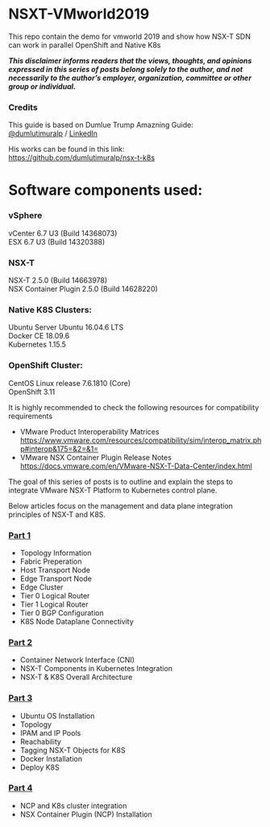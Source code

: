 # NSXT-VMworld2019
This repo contain the demo for vmworld 2019 and show how NSX-T SDN can work in parallel OpenShift and Native K8s  

_**This disclaimer informs readers that the views, thoughts, and opinions expressed in this series of posts belong solely to the author, and not necessarily to the author’s employer, organization, committee or other group or individual.**_

### Credits  
This guide is based on Dumlue Trump Amazning Guide:  
 [@dumlutimuralp](https://twitter.com/dumlutimuralp) / [LinkedIn](https://www.linkedin.com/in/dumlutimuralp/) 

His works can be found in this link:  
https://github.com/dumlutimuralp/nsx-t-k8s  
  


#  Software components used:  

### vSphere  
vCenter 6.7 U3 (Build 14368073)  
ESX 6.7 U3 (Build 14320388)  
### NSX-T  
NSX-T 2.5.0 (Build 14663978)  
NSX Container Plugin 2.5.0 (Build 14628220)  

### Native K8S Clusters:
Ubuntu Server Ubuntu 16.04.6 LTS  
Docker CE 18.09.6  
Kubernetes 1.15.5  

### OpenShift Cluster:
CentOS Linux release 7.6.1810 (Core)  
OpenShift 3.11


It is highly recommended to check the following resources for compatibility requirements
* VMware Product Interoperability Matrices  
https://www.vmware.com/resources/compatibility/sim/interop_matrix.php#interop&175=&2=&1=
* VMware NSX Container Plugin Release Notes
https://docs.vmware.com/en/VMware-NSX-T-Data-Center/index.html  


The goal of this series of posts is to outline and explain the steps to integrate VMware NSX-T Platform to Kubernetes control plane.

Below articles focus on the management and data plane integration principles of NSX-T and K8S.

### [Part 1](https://github.com/roie9876/NSXT-VMworld2019/tree/master/Part%201)

* Topology Information
* Fabric Preperation
* Host Transport Node
* Edge Transport Node
* Edge Cluster
* Tier 0 Logical Router
* Tier 1 Logical Router
* Tier 0 BGP Configuration
* K8S Node Dataplane Connectivity


### [Part 2](https://github.com/roie9876/NSXT-VMworld2019/README.md)

* Container Network Interface (CNI)
* NSX-T Components in Kubernetes Integration
* NSX-T & K8S Overall Architecture

### [Part 3](https://github.com/roie9876/NSXT-VMworld2019/README.md)

* Ubuntu OS Installation
* Topology
* IPAM and IP Pools
* Reachability
* Tagging NSX-T Objects for K8S
* Docker Installation
* Deploy K8S

### [Part 4](https://github.com/roie9876/NSXT-VMworld2019)

* NCP and K8s cluster integration
* NSX Container Plugin (NCP) Installation